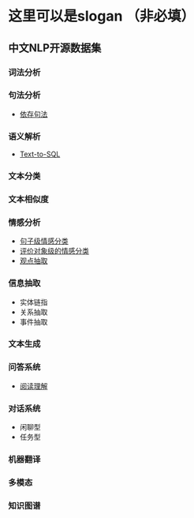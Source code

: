 # 这里可以是slogan （非必填）

## 中文NLP开源数据集

### 词法分析
### 句法分析
- [依存句法](dependency-parsing/dependency-parsing.md)
### 语义解析
- [Text-to-SQL](semantic-parsing/semantic-parsing.md)
### 文本分类
### 文本相似度
### 情感分析
- [句子级情感分类](sentiment-analysis/sentiment-classification.md)
- [评价对象级的情感分类](sentiment-analysis/aspect-level-sentiment-classification.md)
- [观点抽取](sentiment-analysis/opinion-role-labeling.md)

### 信息抽取
- 实体链指
- 关系抽取
- 事件抽取

### 文本生成

### 问答系统
- [阅读理解](question-answering/mrc.md)

### 对话系统
- 闲聊型
- 任务型

### 机器翻译

### 多模态
### 知识图谱
